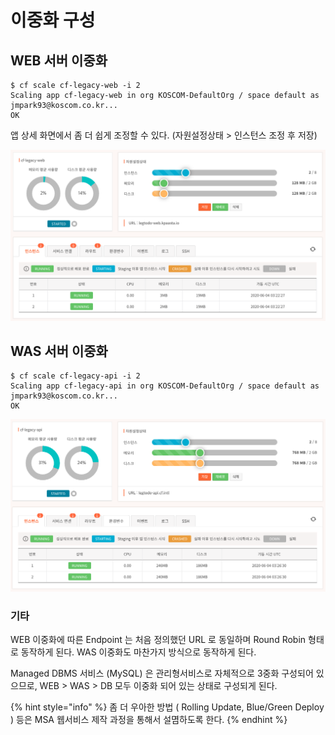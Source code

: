 # 이중화 구성

## WEB 서버 이중화 

```text
$ cf scale cf-legacy-web -i 2
Scaling app cf-legacy-web in org KOSCOM-DefaultOrg / space default as jmpark93@koscom.co.kr...
OK
```

앱 상세 화면에서 좀 더 쉽게 조정할 수 있다. \(자원설정상태 &gt; 인스턴스 조정 후 저장\) 

![](../../.gitbook/assets/image%20%28181%29.png)

## WAS 서버 이중화

```text
$ cf scale cf-legacy-api -i 2
Scaling app cf-legacy-api in org KOSCOM-DefaultOrg / space default as jmpark93@koscom.co.kr...
OK
```

![](../../.gitbook/assets/image%20%28180%29.png)

### 기타 

WEB 이중화에 따른 Endpoint 는 처음 정의했던 URL 로 동일하며 Round Robin 형태로 동작하게 된다. WAS 이중화도 마찬가지 방식으로 동작하게 된다. 

Managed DBMS 서비스 \(MySQL\) 은 관리형서비스로 자체적으로 3중화 구성되어 있으므로, WEB &gt; WAS &gt; DB 모두 이중화 되어 있는 상태로 구성되게 된다. 

{% hint style="info" %}
좀 더 우아한 방법 \( Rolling Update, Blue/Green Deploy \) 등은 MSA 웹서비스 제작 과정을 통해서 설몀하도록 한다. 
{% endhint %}

